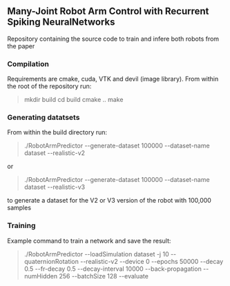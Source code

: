 ## Many-Joint Robot Arm Control with Recurrent Spiking NeuralNetworks

Repository containing the source code to train and infere both robots from the paper

### Compilation
Requirements are cmake, cuda, VTK and devil (image library).
From within the root of the repository run:
> mkdir build
> cd build
> cmake ..
> make

### Generating datatsets
From within the build directory run:
> ./RobotArmPredictor --generate-dataset 100000 --dataset-name dataset --realistic-v2

or

> ./RobotArmPredictor --generate-dataset 100000 --dataset-name dataset --realistic-v3

to generate a dataset for the V2 or V3 version of the robot with 100,000 samples

### Training
Example command to train a network and save the result:
> ./RobotArmPredictor --loadSimulation dataset -j 10 --quaternionRotation --realistic-v2 --device 0 --epochs 50000 --decay 0.5 --fr-decay 0.5 --decay-interval 10000 --back-propagation --numHidden 256 --batchSize 128 --evaluate

